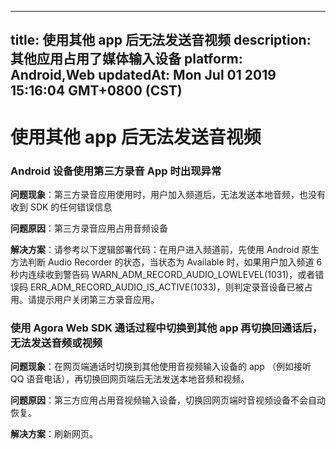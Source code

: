 
---
title: 使用其他 app 后无法发送音视频
description: 其他应用占用了媒体输入设备
platform: Android,Web
updatedAt: Mon Jul 01 2019 15:16:04 GMT+0800 (CST)
---
# 使用其他 app 后无法发送音视频
### Android 设备使用第三方录音 App 时出现异常

**问题现象**：第三方录音应用使用时，用户加入频道后，无法发送本地音频，也没有收到 SDK 的任何错误信息

**问题原因**：第三方录音应用占用音频设备

**解决方案**：请参考以下逻辑部署代码：在用户进入频道前，先使用 Android 原生方法判断 Audio Recorder 的状态，当状态为 Available 时，如果用户加入频道 6 秒内连续收到警告码 WARN_ADM_RECORD_AUDIO_LOWLEVEL(1031)，或者错误码 ERR_ADM_RECORD_AUDIO_IS_ACTIVE(1033)，则判定录音设备已被占用。请提示用户关闭第三方录音应用。

### 使用 Agora Web SDK 通话过程中切换到其他 app 再切换回通话后，无法发送音频或视频

**问题现象**：在网页端通话时切换到其他使用音视频输入设备的 app （例如接听 QQ 语音电话），再切换回网页端后无法发送本地音频和视频。

**问题原因**：第三方应用占用音视频输入设备，切换回网页端时音视频设备不会自动恢复。

**解决方案**：刷新网页。
